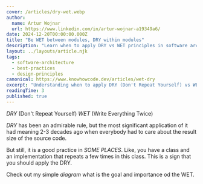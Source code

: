 ```yaml
---
cover: /articles/dry-wet.webp
author:
  name: Artur Wojnar
  url: https://www.linkedin.com/in/artur-wojnar-a19349a6/
date: 2024-12-20T00:00:00.000Z
title: "Be WET between modules, DRY within modules"
description: "Learn when to apply DRY vs WET principles in software architecture. DRY within modules for maintainability, WET between modules for decoupling."
layout: ../layouts/article.njk
tags:
  - software-architecture
  - best-practices
  - design-principles
canonical: https://www.knowhowcode.dev/articles/wet-dry
excerpt: "Understanding when to apply DRY (Don't Repeat Yourself) vs WET (Write Everything Twice) principles in software development"
readingTime: 3
published: true
---
```


_DRY_ (Don't Repeat Yourself)
_WET_ (Write Everything Twice)

_DRY_ has been an admirable rule, but the most significant application of it had meaning 2-3 decades ago when everybody had to care about the result size of the source code.

But still, it is a good practice in _SOME PLACES_. Like, you have a class and an implementation that repeats a few times in this class. This is a sign that you should apply the DRY.

Check out my simple _diagram_ what is the goal and importance od the WET.

<img class="article-image" src="/articles/dry-wet.webp" alt="" loading="eager" fetchpriority="high" />